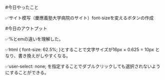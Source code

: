 #今日やったこと

✅サイト模写（慶應義塾大学病院のサイト）font-sizeを変えるボタンの作成

#今日のアウトプット

✅%とemの違いを理解した。

✅html { font-size: 62.5%; }とすることで文字サイズが16px × 0.625 = 10px となり、書き換えがしやすくなる。

✅user-select: none; を指定することでダブルクリックしても選択されないようにすることができる。
